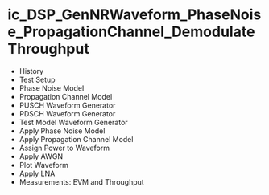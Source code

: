 # ic_DSP_GenNRWaveform_PhaseNoise_PropagationChannel_DemodulateThroughput
- History
- Test Setup
- Phase Noise Model
- Propagation Channel Model
- PUSCH Waveform Generator
- PDSCH Waveform Generator
- Test Model Waveform Generator
- Apply Phase Noise Model
- Apply Propagation Channel Model
- Assign Power to Waveform
- Apply AWGN
- Plot Waveform
- Apply LNA
- Measurements: EVM and Throughput


  
  
